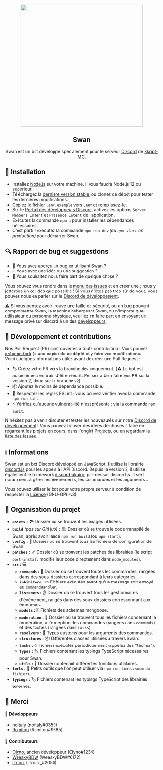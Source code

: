 <p align="center"><img width=400px src="https://skript-mc.fr/assets/images/logo.png"></p>
<h2 align="center">Swan</h2>
<p align="center">
    Swan est un bot développé spécialement pour le serveur <a href="https://discord.com/invite/J3NSGaE">Discord</a> de <a href="https://skript-mc.fr">Skript-MC</a>.
</p>

## 🚀 Installation

- Installez [Node.js](https://nodejs.org/fr/) sur votre machine. Il vous faudra Node.js 12 ou supérieur.
- Téléchargez la [dernière version stable](https://github.com/Skript-MC/Swan/releases/latest), ou clonez ce dépôt pour tester les dernières modifications.
- Copiez le fichier `.env.example` vers `.env` et remplissez-le.
- Sur le [Portail des développeurs Discord](https://discord.com/developers/applications), activez les options `Server Members Intent` et `Presence Intent` de l'application.
- Exécutez la commande `npm i` pour installer les dépendances nécessaires.
- C'est parti ! Exécutez la commande `npm run dev` *(ou `npm start` en production)* pour démarrer Swan.

## 🔍 Rapport de bug et suggestions

- 🐛 Vous avez aperçu un bug en utilisant Swan ?
- 💡 Vous avez une idée ou une suggestion ?
- 💬 Vous souhaitez nous faire part de quelque chose ?

Vous pouvez vous rendre dans le [menu des issues](https://github.com/Skript-MC/Swan/issues) et en créer une ; nous y jetterons un œil dès que possible !
Si vous n'êtes pas très sûr de vous, vous pouvez nous en parler sur le [Discord de développement](https://discord.com/njSgX3w).

:warning: Si vous pensez avoir trouvé une faille de sécurité, ou un bug pouvant compromettre Swan, la machine hébergeant Swan, ou n'importe quel utilisateur ou personne physique, veuillez en faire part en envoyant un message privé sur discord à un des [développeurs](#-Merci).

## 🔨 Développement et contributions

Nos Pull Request (PR) sont ouvertes à toute contribution ! Vous pouvez [créer un fork](https://github.com/Skript-MC/Swan/fork) (= une copie) de ce dépôt et y faire vos modifications. \
Voici quelques informations utiles avant de créer une Pull Request :

- 🏷️ Créez votre PR vers la branche `dev` uniquement. (:warning: Le bot est actuellement en train d'être réécrit. Pensez à bien faire vos PR sur la version 2, donc sur la branche `v2`).
- 📦 Ajoutez le moins de dépendance possible.
- 🚨 Respectez les règles ESLint ; vous pouvez vérifier avec la commande `npm run lint`.
- ⚡️ Vérifiez qu'aucune vulnérabilité n'est présente ; via la commande `npm audit`.

N'hésitez pas à venir discuter et tester les nouveautés sur notre [Discord de développement](https://discord.com/njSgX3w) !
Vous pouvez trouver des idées de choses à faire en regardant les projets en cours, dans [l'onglet Projects](https://github.com/Skript-MC/Swan/projects), ou en regardant la [liste des Issues](https://github.com/Skript-MC/Swan/issues).

## ℹ️ Informations

Swan est un bot Discord développé en JavaScript. Il utilise la librairie [discord.js](https://npmjs.com/package/discord.js) pour les appels à l'API Discord.
Depuis la version 2, il utilise également le framework [discord-akairo](https://npmjs.com/package/discord-akairo), par-dessus discord.js.
Il sert notamment à gérer les évènements, les commandes et les arguments...

Vous pouvez utiliser le bot pour votre propre serveur à condition de respecter la [License](https://github.com/Skript-MC/Swan/blob/master/LICENSE) (GNU-GPL-v3)

## 📂 Organisation du projet

- **`assets` :** 🏞 Dossier où se trouvent les images utilisées.
- **`build`** *(pas sur GitHub)* **:** 🏗 Dossier où se trouve le code transpilé de Swan, après avoir lancé `npm run build` (ou `npm start`).
- **`config` :** 📑 Dossier où se trouvent tous les fichiers de configuration de Swan.
- **`patches` :** 🩹 Dossier où se trouvent les patches des librairies (le script `post-install` modifie leur code directement dans `node_modules`).
- **`src` :** 💻
  - **`commands` :** 💬 Dossier où se trouvent toutes les commandes, rangées dans des sous-dossiers correspondant à leurs catégories.
  - **`inhibitors` :** ⚙️ Fichiers exécutés avant qu'un message soit envoyé au `commandHandler`.
  - **`listeners` :** 👂 Dossier où se trouvent tous les gestionnaires d'évènement, rangés dans des sous-dossiers correspondant aux émetteurs.
  - **`models` :** 🗄 Fichiers des schemas mongoose.
  - **`moderation` :** 🔨 Dossier où se trouvent tous les fichiers concernant la modération, à l'exception des commandes (rangées dans `commands`) et des tâches (rangées dans `tasks`).
  - **`resolvers` :** 🧷 Types customs pour les arguments des commandes.
  - **`structures` :** 📦 Différentes classes utilisées à travers Swan.
  - **`tasks` :** ⏱ Fichiers exécutés périodiquement (appelés des "tâches").
  - **`types` :** 🏷 Fichiers contenant les typings TypeScript nécessaires pour Swan.
  - **`utils` :** 🧰 Dossier contenant différentes fonctions utilitaires.
- **`tools` :** 📄 Petits outils que l'on peut utiliser via `npm run tools:<nom du fichier>`.
- **`typings` :** 🏷 Fichiers contenant les typings TypeScript des librairies externes.

## 🙏 Merci

#### 👥 Développeurs

- [noftaly](https://github.com/noftaly) (noftaly#0359)
- [Romitou](https://github.com/Romitou) (Romitou#9685)

#### 👷 Contributeurs

- [Olyno](https://github.com/Olyno), ancien développeur (Olyno#1234)
- [WeeskyBDW](https://github.com/WeeskyBDW) (WeeskyBDW#6172)
- [iTrooz](https://github.com/iTrooz) (iTrooz_#2050)
